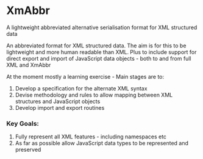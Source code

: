 # **XmAbbr**
A lightweight abbreviated alternative serialisation format for XML structured data

An abbreviated format for XML structured data. The aim is for this to be lightweight and more human readable than XML. Plus to include support for direct export and import of JavaScript data objects - both to and from full XML and XmAbbr

At the moment mostly a learning exercise - Main stages are to:

1. Develop a  specification for the alternate XML syntax
2. Devise methodology and rules to allow mapping between XML structures and JavaScript objects
3. Develop import and export routines 

### Key Goals:

1.  Fully represent all XML features - including namespaces etc
2.  As far as possible allow JavaScript data types to be represented and preserved
